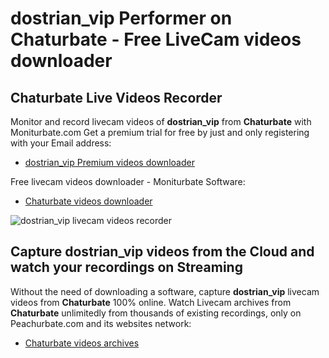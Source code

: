# dostrian_vip Performer on Chaturbate - Free LiveCam videos downloader

## Chaturbate Live Videos Recorder

Monitor and record livecam videos of **dostrian_vip** from **Chaturbate** with Moniturbate.com
Get a premium trial for free by just and only registering with your Email address:
* [dostrian_vip Premium videos downloader](https://moniturbate.com/request-demo-licence-key.html)

Free livecam videos downloader - Moniturbate Software:
* [Chaturbate videos downloader](https://moniturbate.com/moniturbate-download-software.html)

![dostrian_vip livecam videos recorder](https://peachurnet.com/templates/moniturbate-software.png)


## Capture dostrian_vip videos from the Cloud and watch your recordings on Streaming

Without the need of downloading a software, capture **dostrian_vip** livecam videos from **Chaturbate** 100% online.
Watch Livecam archives from **Chaturbate** unlimitedly from thousands of existing recordings, only on Peachurbate.com and its websites network:
* [Chaturbate videos archives](https://peachurnet.com/)